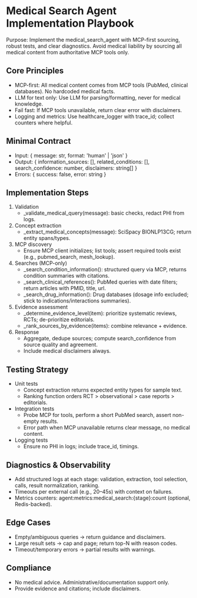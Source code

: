 # Medical Search Agent Implementation Playbook

Purpose: Implement the medical_search_agent with MCP-first sourcing, robust tests, and clear diagnostics. Avoid medical liability by sourcing all medical content from authoritative MCP tools only.

## Core Principles
- MCP-first: All medical content comes from MCP tools (PubMed, clinical databases). No hardcoded medical facts.
- LLM for text only: Use LLM for parsing/formatting, never for medical knowledge.
- Fail fast: If MCP tools unavailable, return clear error with disclaimers.
- Logging and metrics: Use healthcare_logger with trace_id; collect counters where helpful.

## Minimal Contract
- Input: { message: str, format: 'human' | 'json' }
- Output: { information_sources: [], related_conditions: [], search_confidence: number, disclaimers: string[] }
- Errors: { success: false, error: string }

## Implementation Steps
1. Validation
   - _validate_medical_query(message): basic checks, redact PHI from logs.
2. Concept extraction
   - _extract_medical_concepts(message): SciSpacy BIONLP13CG; return entity spans/types.
3. MCP discovery
   - Ensure MCP client initializes; list tools; assert required tools exist (e.g., pubmed_search, mesh_lookup).
4. Searches (MCP-only)
   - _search_condition_information(): structured query via MCP, returns condition summaries with citations.
   - _search_clinical_references(): PubMed queries with date filters; return articles with PMID, title, url.
   - _search_drug_information(): Drug databases (dosage info excluded; stick to indications/interactions summaries).
5. Evidence assessment
   - _determine_evidence_level(item): prioritize systematic reviews, RCTs; de-prioritize editorials.
   - _rank_sources_by_evidence(items): combine relevance + evidence.
6. Response
   - Aggregate, dedupe sources; compute search_confidence from source quality and agreement.
   - Include medical disclaimers always.

## Testing Strategy
- Unit tests
  - Concept extraction returns expected entity types for sample text.
  - Ranking function orders RCT > observational > case reports > editorials.
- Integration tests
  - Probe MCP for tools, perform a short PubMed search, assert non-empty results.
  - Error path when MCP unavailable returns clear message, no medical content.
- Logging tests
  - Ensure no PHI in logs; include trace_id, timings.

## Diagnostics & Observability
- Add structured logs at each stage: validation, extraction, tool selection, calls, result normalization, ranking.
- Timeouts per external call (e.g., 20–45s) with context on failures.
- Metrics counters: agent:metrics:medical_search:{stage}:count (optional, Redis-backed).

## Edge Cases
- Empty/ambiguous queries → return guidance and disclaimers.
- Large result sets → cap and page; return top-N with reason codes.
- Timeout/temporary errors → partial results with warnings.

## Compliance
- No medical advice. Administrative/documentation support only.
- Provide evidence and citations; include disclaimers.
